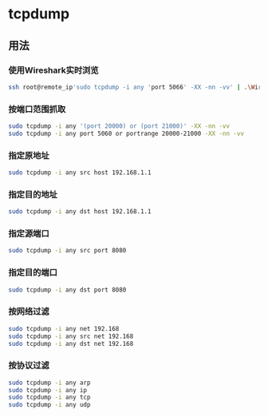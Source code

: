 # tcpdump



## 用法

### 使用Wireshark实时浏览

```bash
ssh root@remote_ip'sudo tcpdump -i any 'port 5066' -XX -nn -vv' | .\Wireshark.exe -k -i -
```

### 按端口范围抓取

```bash
sudo tcpdump -i any '(port 20000) or (port 21000)' -XX -nn -vv
sudo tcpdump -i any port 5060 or portrange 20000-21000 -XX -nn -vv
```

### 指定原地址

```bash
sudo tcpdump -i any src host 192.168.1.1
```

### 指定目的地址

```bash
sudo tcpdump -i any dst host 192.168.1.1
```

### 指定源端口

```bash
sudo tcpdump -i any src port 8080
```

### 指定目的端口

```bash
sudo tcpdump -i any dst port 8080
```

### 按网络过滤

```bash
sudo tcpdump -i any net 192.168
sudo tcpdump -i any src net 192.168
sudo tcpdump -i any dst net 192.168
```

### 按协议过滤

```bash
sudo tcpdump -i any arp
sudo tcpdump -i any ip
sudo tcpdump -i any tcp
sudo tcpdump -i any udp
```


